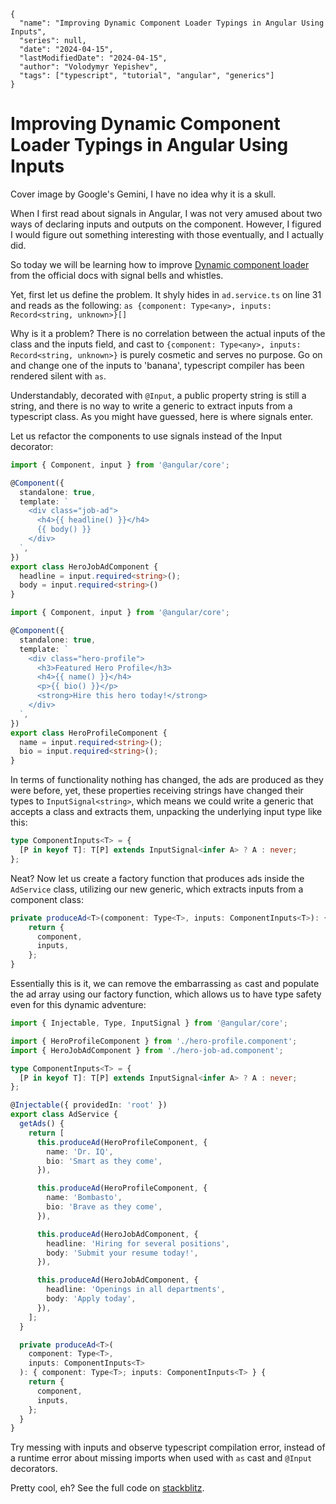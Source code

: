 ```ic-metadata
{
  "name": "Improving Dynamic Component Loader Typings in Angular Using Inputs",
  "series": null,
  "date": "2024-04-15",
  "lastModifiedDate": "2024-04-15",
  "author": "Volodymyr Yepishev",
  "tags": ["typescript", "tutorial", "angular", "generics"]
}
```

# Improving Dynamic Component Loader Typings in Angular Using Inputs

Cover image by Google's Gemini, I have no idea why it is a skull.

When I first read about signals in Angular, I was not very amused about two ways of declaring inputs and outputs on the component. However, I figured I would figure out something interesting with those eventually, and I actually did.

So today we will be learning how to improve [Dynamic component loader](https://angular.io/guide/dynamic-component-loader) from the official docs with signal bells and whistles.

Yet, first let us define the problem. It shyly hides in `ad.service.ts` on line 31 and reads as the following:
`as {component: Type<any>, inputs: Record<string, unknown>}[]`

Why is it a problem? There is no correlation between the actual inputs of the class and the inputs field, and cast to `{component: Type<any>, inputs: Record<string, unknown>}` is purely cosmetic and serves no purpose. Go on and change one of the inputs to 'banana', typescript compiler has been rendered silent with `as`.

Understandably, decorated with `@Input`, a public property string is still a string, and there is no way to write a generic to extract inputs from a typescript class. As you might have guessed, here is where signals enter.

Let us refactor the components to use signals instead of the Input decorator:
```typescript
import { Component, input } from '@angular/core';

@Component({
  standalone: true,
  template: `
    <div class="job-ad">
      <h4>{{ headline() }}</h4>
      {{ body() }}
    </div>
  `,
})
export class HeroJobAdComponent {
  headline = input.required<string>();
  body = input.required<string>()
}
```

```typescript
import { Component, input } from '@angular/core';

@Component({
  standalone: true,
  template: `
    <div class="hero-profile">
      <h3>Featured Hero Profile</h3>
      <h4>{{ name() }}</h4>
      <p>{{ bio() }}</p>
      <strong>Hire this hero today!</strong>
    </div>
  `,
})
export class HeroProfileComponent {
  name = input.required<string>();
  bio = input.required<string>();
}
```

In terms of functionality nothing has changed, the ads are produced as they were before, yet, these properties receiving strings have changed their types to `InputSignal<string>`, which means we could write a generic that accepts a class and extracts them, unpacking the underlying input type like this:

```typescript
type ComponentInputs<T> = {
  [P in keyof T]: T[P] extends InputSignal<infer A> ? A : never;
};
```

Neat? Now let us create a factory function that produces ads inside the `AdService` class, utilizing our new generic, which extracts inputs from a component class:

```typescript
private produceAd<T>(component: Type<T>, inputs: ComponentInputs<T>): { component: Type<T>; inputs: ComponentInputs<T> } {
    return {
      component,
      inputs,
    };
}
```

Essentially this is it, we can remove the embarrassing `as` cast and populate the ad array using our factory function, which allows us to have type safety even for this dynamic adventure:

```typescript
import { Injectable, Type, InputSignal } from '@angular/core';

import { HeroProfileComponent } from './hero-profile.component';
import { HeroJobAdComponent } from './hero-job-ad.component';

type ComponentInputs<T> = {
  [P in keyof T]: T[P] extends InputSignal<infer A> ? A : never;
};

@Injectable({ providedIn: 'root' })
export class AdService {
  getAds() {
    return [
      this.produceAd(HeroProfileComponent, {
        name: 'Dr. IQ',
        bio: 'Smart as they come',
      }),

      this.produceAd(HeroProfileComponent, {
        name: 'Bombasto',
        bio: 'Brave as they come',
      }),

      this.produceAd(HeroJobAdComponent, {
        headline: 'Hiring for several positions',
        body: 'Submit your resume today!',
      }),

      this.produceAd(HeroJobAdComponent, {
        headline: 'Openings in all departments',
        body: 'Apply today',
      }),
    ];
  }

  private produceAd<T>(
    component: Type<T>,
    inputs: ComponentInputs<T>
  ): { component: Type<T>; inputs: ComponentInputs<T> } {
    return {
      component,
      inputs,
    };
  }
}
```

Try messing with inputs and observe typescript compilation error, instead of a runtime error about missing imports when used with `as` cast and `@Input` decorators.

Pretty cool, eh? See the full code on [stackblitz](https://stackblitz.com/edit/fafrvv?file=src%2Fapp%2Fhero-job-ad.component.ts,src%2Fapp%2Fhero-profile.component.ts,src%2Fapp%2Fad.service.ts,src%2Fapp%2Fad-banner.component.ts).
